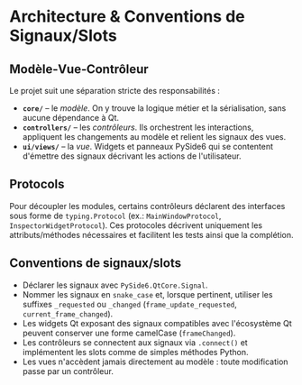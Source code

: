 # Architecture & Conventions de Signaux/Slots

## Modèle‑Vue‑Contrôleur

Le projet suit une séparation stricte des responsabilités :

- **`core/`** – le *modèle*. On y trouve la logique métier et la sérialisation, sans aucune dépendance à Qt.
- **`controllers/`** – les *contrôleurs*. Ils orchestrent les interactions, appliquent les changements au modèle et relient les signaux des vues.
- **`ui/views/`** – la *vue*. Widgets et panneaux PySide6 qui se contentent d'émettre des signaux décrivant les actions de l'utilisateur.

## Protocols

Pour découpler les modules, certains contrôleurs déclarent des interfaces sous forme de `typing.Protocol` (ex.: `MainWindowProtocol`, `InspectorWidgetProtocol`). Ces protocoles décrivent uniquement les attributs/méthodes nécessaires et facilitent les tests ainsi que la complétion.

## Conventions de signaux/slots

- Déclarer les signaux avec `PySide6.QtCore.Signal`.
- Nommer les signaux en `snake_case` et, lorsque pertinent, utiliser les suffixes `_requested` ou `_changed` (`frame_update_requested`, `current_frame_changed`).
- Les widgets Qt exposant des signaux compatibles avec l'écosystème Qt peuvent conserver une forme camelCase (`frameChanged`).
- Les contrôleurs se connectent aux signaux via `.connect()` et implémentent les slots comme de simples méthodes Python.
- Les vues n'accèdent jamais directement au modèle : toute modification passe par un contrôleur.
